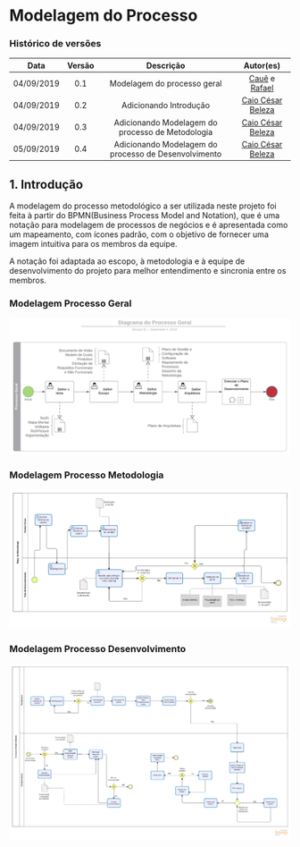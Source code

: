 # Modelagem do Processo

### Histórico de versões

|   Data   |  Versão  |        Descrição       |          Autor(es)          |
|:--------:|:--------:|:----------------------:|:---------------------------:|
|04/09/2019|0.1|Modelagem do processo geral|[Cauê](https://github.com/caue96) e [Rafael](https://github.com/rafaelbrg)|
|04/09/2019|0.2|Adicionando Introdução|[Caio César Beleza](https://github.com/Caiocbeleza)|
|04/09/2019|0.3|Adicionando Modelagem do processo de Metodologia|[Caio César Beleza](https://github.com/Caiocbeleza)|
|05/09/2019|0.4|Adicionando Modelagem do processo de Desenvolvimento|[Caio César Beleza](https://github.com/Caiocbeleza)|

## 1. Introdução
A modelagem do processo metodológico a ser utilizada neste projeto foi feita à partir do BPMN(Business Process Model and Notation), que é uma notação para modelagem de processos de negócios e é apresentada como um mapeamento, com ícones padrão, com o objetivo de fornecer uma imagem intuitiva para os membros da equipe.<p>
A notação foi adaptada ao escopo, à metodologia e à equipe de desenvolvimento do projeto para melhor entendimento e sincronia entre os membros.   

### Modelagem Processo Geral
[![Processo Geral](img/Diagramas_Cafofo_Processo_Geral.png)](https://ibb.co/H778mdP)

### Modelagem Processo Metodologia
[![Processo da Metodologia](img/MapaMetodologia.png)](https://ibb.co/PGHdsMK)

### Modelagem Processo Desenvolvimento
[![Processo de Desenvolvimento](img/MapaDesenvolvimento.png)](https://ibb.co/1QDxXsv)
